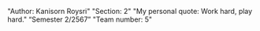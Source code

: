 "Author: Kanisorn Roysri"
"Section: 2"
"My personal quote: Work hard, play hard."
“Semester 2/2567”
"Team number: 5"